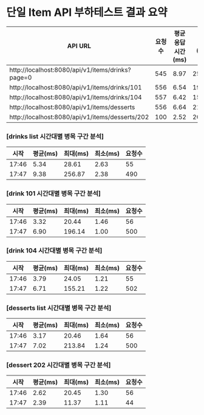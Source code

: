 # 단일 Item API 부하테스트 결과 요약

| API URL | 요청수 | 평균 응답시간(ms) | 최대(ms) | 최소(ms) | 실패수 | 성공률(%) |
| --- | --- | --- | --- | --- | --- | --- |
| http://localhost:8080/api/v1/items/drinks?page=0 | 545 | 8.97 | 256.87 | 2.38 | 0 | 100.00 |
| http://localhost:8080/api/v1/items/drinks/101 | 556 | 6.54 | 196.14 | 1.00 | 0 | 100.00 |
| http://localhost:8080/api/v1/items/drinks/104 | 557 | 6.42 | 155.21 | 1.21 | 0 | 100.00 |
| http://localhost:8080/api/v1/items/desserts | 556 | 6.64 | 213.84 | 1.24 | 0 | 100.00 |
| http://localhost:8080/api/v1/items/desserts/202 | 100 | 2.52 | 20.45 | 1.11 | 0 | 100.00 |


### [drinks list 시간대별 병목 구간 분석]
| 시작 | 평균(ms) | 최대(ms) | 최소(ms) | 요청수 |
|------|----------|----------|----------|-------|
| 17:46 | 5.34 | 28.61 | 2.63 | 55 |
| 17:47 | 9.38 | 256.87 | 2.38 | 490 |


### [drink 101 시간대별 병목 구간 분석]
| 시작 | 평균(ms) | 최대(ms) | 최소(ms) | 요청수 |
|------|----------|----------|----------|-------|
| 17:46 | 3.32 | 20.44 | 1.46 | 56 |
| 17:47 | 6.90 | 196.14 | 1.00 | 500 |


### [drink 104 시간대별 병목 구간 분석]
| 시작 | 평균(ms) | 최대(ms) | 최소(ms) | 요청수 |
|------|----------|----------|----------|-------|
| 17:46 | 3.79 | 24.05 | 1.21 | 55 |
| 17:47 | 6.71 | 155.21 | 1.22 | 502 |


### [desserts list 시간대별 병목 구간 분석]
| 시작 | 평균(ms) | 최대(ms) | 최소(ms) | 요청수 |
|------|----------|----------|----------|-------|
| 17:46 | 3.17 | 20.46 | 1.64 | 56 |
| 17:47 | 7.02 | 213.84 | 1.24 | 500 |


### [dessert 202 시간대별 병목 구간 분석]
| 시작 | 평균(ms) | 최대(ms) | 최소(ms) | 요청수 |
|------|----------|----------|----------|-------|
| 17:46 | 2.62 | 20.45 | 1.30 | 56 |
| 17:47 | 2.39 | 11.37 | 1.11 | 44 |

